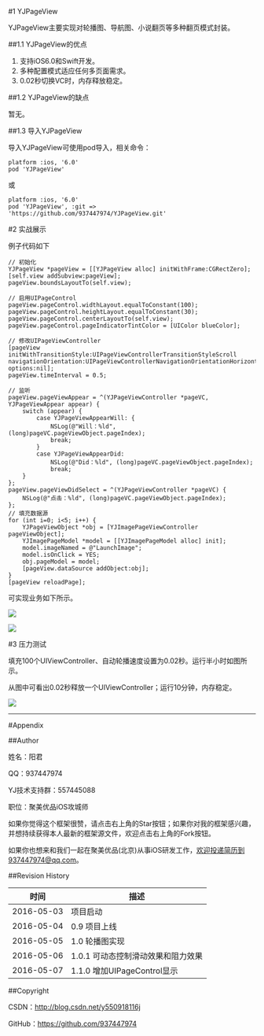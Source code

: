#1 YJPageView

YJPageView主要实现对轮播图、导航图、小说翻页等多种翻页模式封装。

##1.1 YJPageView的优点

1. 支持iOS6.0和Swift开发。
2. 多种配置模式适应任何多页面需求。
3. 0.02秒切换VC时，内存释放稳定。

##1.2 YJPageView的缺点

暂无。

##1.3 导入YJPageView

导入YJPageView可使用pod导入，相关命令：

```pod
platform :ios, '6.0'
pod 'YJPageView'
```

或

```pod
platform :ios, '6.0'
pod 'YJPageView', :git => 'https://github.com/937447974/YJPageView.git'
```

#2 实战展示

例子代码如下

```objc
// 初始化
YJPageView *pageView = [[YJPageView alloc] initWithFrame:CGRectZero];
[self.view addSubview:pageView];
pageView.boundsLayoutTo(self.view); 
    
// 启用UIPageControl
pageView.pageControl.widthLayout.equalToConstant(100);
pageView.pageControl.heightLayout.equalToConstant(30);
pageView.pageControl.centerLayoutTo(self.view);
pageView.pageControl.pageIndicatorTintColor = [UIColor blueColor];
    
// 修改UIPageViewController
[pageView initWithTransitionStyle:UIPageViewControllerTransitionStyleScroll navigationOrientation:UIPageViewControllerNavigationOrientationHorizontal options:nil];
pageView.timeInterval = 0.5; 

// 监听
pageView.pageViewAppear = ^(YJPageViewController *pageVC, YJPageViewAppear appear) {
    switch (appear) {
        case YJPageViewAppearWill: {
            NSLog(@"Will：%ld", (long)pageVC.pageViewObject.pageIndex);
            break;
        }
        case YJPageViewAppearDid:
            NSLog(@"Did：%ld", (long)pageVC.pageViewObject.pageIndex);
            break;
    }
};
pageView.pageViewDidSelect = ^(YJPageViewController *pageVC) {
    NSLog(@"点击：%ld", (long)pageVC.pageViewObject.pageIndex);
};
// 填充数据源
for (int i=0; i<5; i++) {
    YJPageViewObject *obj = [YJImagePageViewController pageViewObject];
    YJImagePageModel *model = [[YJImagePageModel alloc] init];
    model.imageNamed = @"LaunchImage";
    model.isOnClick = YES;
    obj.pageModel = model;
    [pageView.dataSource addObject:obj];
}
[pageView reloadPage];
```

可实现业务如下所示。

![](https://raw.githubusercontent.com/937447974/Blog/master/Resources/2016050701.jpg)

![](https://raw.githubusercontent.com/937447974/Blog/master/Resources/2016050702.jpg)

#3 压力测试

填充100个UIViewController、自动轮播速度设置为0.02秒。运行半小时如图所示。

从图中可看出0.02秒释放一个UIViewController；运行10分钟，内存稳定。

![](https://raw.githubusercontent.com/937447974/Blog/master/Resources/2016050703.png)

----------

#<a id="Appendix">Appendix

##Author

姓名：阳君

QQ：937447974

YJ技术支持群：557445088

职位：聚美优品iOS攻城师

如果你觉得这个框架很赞，请点击右上角的Star按钮；如果你对我的框架感兴趣，并想持续获得本人最新的框架源文件，欢迎点击右上角的Fork按钮。

如果你也想来和我们一起在聚美优品(北京)从事iOS研发工作，欢迎投递简历到937447974@qq.com。

##Revision History

| 时间 | 描述 |
| ---- | ---- |
| 2016-05-03 | 项目启动 |
| 2016-05-04 | 0.9 项目上线 |
| 2016-05-05 | 1.0 轮播图实现 |
| 2016-05-06 | 1.0.1 可动态控制滑动效果和阻力效果 |
| 2016-05-07 | 1.1.0 增加UIPageControl显示 |

##Copyright

CSDN：http://blog.csdn.net/y550918116j

GitHub：https://github.com/937447974